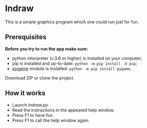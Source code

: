 Indraw
=======
This is a simple graphics program which one could run just for fun.   
  
## Prerequisites   
**Before you try to run the app make sure:**  
* python interpreter (v.3.6 or higher) is installed on your computer;  
* pip is installed and up-to-date:
    `python -m pip install -U pip`;
* [pygame](<https://www.pygame.org>) module is installed:
    `python -m pip install pygame`;

Download ZIP or clone the project.  

## How it works  
* Launch _indraw.py._
* Read the instractions in the appeared help window.
* Press F1 to have fun.     
* Press F1 to call the help window again.  
